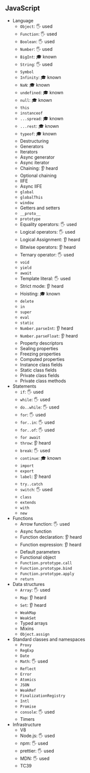 ## JavaScript

- Language
  - `Object`: 🖐️ used
  - `Function`: 🖐️ used
  - `Boolean`: 🖐️ used
  - `Number`: 🖐️ used
  - `BigInt`: 🎓 known
  - `String`: 🖐️ used
  - `Symbol`
  - `Infinity`: 🎓 known
  - `NaN`: 🎓 known
  - `undefined`: 🎓 known
  - `null`: 🎓 known
  - `this`
  - `instanceof`
  - `...spread`: 🎓 known
  - `...rest`: 🎓 known
  - `typeof`: 🎓 known
  - Destructuring
  - Generators
  - Iterators
  - Async generator
  - Async iterator
  - Chaining: 👂 heard
  - Optional chaining
  - IIFE
  - Async IIFE
  - `global`
  - `globalThis`
  - `window`
  - Getters and setters
  - `__proto__`
  - `prototype`
  - Equality operators: 🖐️ used
  - Logical operators: 🖐️ used
  - Logical Assignment: 👂 heard
  - Bitwise operators: 👂 heard
  - Ternary operator: 🖐️ used
  - `void`
  - `yield`
  - `await`
  - Template literal: 🖐️ used
  - Strict mode: 👂 heard
  - Hoisting: 🎓 known
  - `delete`
  - `in`
  - `super`
  - `eval`
  - `static`
  - `Number.parseInt`: 👂 heard
  - `Number.parseFloat`: 👂 heard
  - Property descriptors
  - Sealing properties
  - Freezing properties
  - Computed properties
  - Instance class fields
  - Static class fields
  - Private class fields
  - Private class methods
- Statements
  - `if`: 🖐️ used
  - `while`: 🖐️ used
  - `do..while`: 🖐️ used
  - `for`: 🖐️ used
  - `for..in`: 🖐️ used
  - `for..of`: 🖐️ used
  - `for await`
  - `throw`: 👂 heard
  - `break`: 🖐️ used
  - `continue`: 🎓 known
  - `import`
  - `export`
  - `label`: 👂 heard
  - `try..catch`
  - `switch`: 🖐️ used
  - `class`
  - `extends`
  - `with`
  - `new`
- Functions
  - Arrow function: 🖐️ used
  - Async function
  - Function declaration: 👂 heard
  - Function expression: 👂 heard
  - Default parameters
  - Functional object
  - `Function.prototype.call`
  - `Function.prototype.bind`
  - `Function.prototype.apply`
  - `return`
- Data structures
  - `Array`: 🖐️ used
  - `Map`: 👂 heard
  - `Set`: 👂 heard
  - `WeakMap`
  - `WeakSet`
  - Typed arrays
  - Mixins
  - `Object.assign`
- Standard classes and namespaces
  - `Proxy`
  - `RegExp`
  - `Date`
  - `Math`: 🖐️ used
  - `Reflect`
  - `Error`
  - `Atomics`
  - `JSON`
  - `WeakRef`
  - `FinalizationRegistry`
  - `Intl`
  - `Promise`
  - `console`: 🖐️ used
  - Timers
- Infrastructure
  - V8
  - Node.js: 🖐️ used
  - npm: 🖐️ used
  - prettier: 🖐️ used
  - MDN: 🖐️ used
  - TC39
